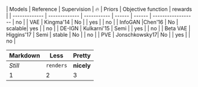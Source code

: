 

| Models        | Reference     | Supervision  | :fire:  | Priors | Objective function | rewards |
| ------------- | ------------- | -----------  | ------  | ------ | ------------------ | no |
| VAE           | Kingma'14     | No           |         | yes |  | no |
| InfoGAN       |Chen'16        | No           | scalable| yes |  | no |
| DE-IGN        | Kulkarni'15   | Semi         |         | yes |  | no |
| Beta VAE      | Higgins'17    | Semi         | stable  | No |  | no |
| PVE           | Jonschkowsky17| No           |    | yes |  | no |





Markdown | Less | Pretty
--- | --- | ---
*Still* | `renders` | **nicely**
1 | 2 | 3
